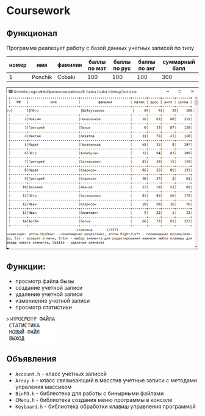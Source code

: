 # Coursework
## Функционал
Программа реалезует работу с базой данных учетных записей по типу


номер |  имя   |  фамилия  | баллы по мат | баллы по рус | баллы по анг | суммарный балл
----- |------- | --------- | --------- | --------- | --------- | ------------
1     |Ponchik | Cobaki    | 100 | 100 | 100 | 300

![Image of table](table.png)

## Функции:
- просмотр файла бызы
- создание учетной записи
- удаление учетной записи
- измениение учетной записи
- просмотр статистики

![Image of menu](menu.png)


## Объявления
 
* `` Account.h `` - класс учетных записей
* `` Array.h `` - класс связывающий в масстив учетные записи с методами упраления массивом
* `` BinFO.h `` - библеотека для работы с бинырными файлами
* `` CMenu.h `` - библиотека создания меню программы в консоле
* `` Keyboard.h `` - библиотека обработки клавиш управления программой
